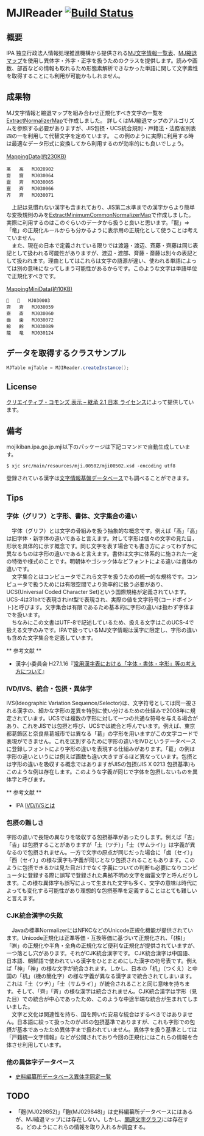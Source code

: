 # MJIReader [![Build Status](https://travis-ci.org/ksgwr/MJIReader.svg?branch=master)](https://travis-ci.org/ksgwr/MJIReader)
## 概要
IPA 独立行政法人情報処理推進機構から提供される[MJ文字情報一覧表](https://mojikiban.ipa.go.jp/1311.html)、[MJ縮退マップ](https://mojikiban.ipa.go.jp/4144.html)を使用し異体字・外字・正字を扱うためのクラスを提供します。読みや画数、部首などの情報も取れるため形態素解析できなかった単語に関して文字素性を取得することにも利用が可能かもしれません。

## 成果物

MJ文字情報と縮退マップを組み合わせ正規化すべき文字の一覧を[ExtractNormalizerMap](src/main/java/jp/ksgwr/mji/cli/ExtractNormalizerMap.java)で作成しました。
詳しくはMJ縮退マップのアルゴリズムを参照する必要がありますが、JIS包摂・UCS統合規則・戸籍法・法務省別表四の一を利用して代替文字を定めています。
この例のように実際に利用する時は最適なデータ形式に変換してから利用するのが効率的にも良いでしょう。

[MappingData(約230KB)](output/normalizerMap.tsv)

```
髙	高	MJ028902
齌	齎	MJ030064
齍	斉	MJ030065
齍	斉	MJ030066
齐	斉	MJ030071
```

　上記は見慣れない漢字も含まれており、JIS第二水準までの漢字からより簡単な変換規則のみを[ExtractMinimumCommonNormalizerMap](src/main/java/jp/ksgwr/mji/cli/ExtractMinimumCommonNormalizerMap.java)で作成しました。実際に利用するのはこのぐらいのデータから扱うと良いと思います。「龍」⇒「竜」の正規化ルールからも分かるように表示用の正規化として使うことは考えていません。  
　また、現在の日本で定義されている限りでは渡邉・渡辺、斉藤・齊藤は同じ表記として扱われる可能性がありますが、渡辺・渡部、斉藤・斎藤は別々の表記として扱われます。理由としてはこれらは文字の語源が違い、使われる単語によっては別の意味になってしまう可能性があるからです。このような文字は単語単位で正規化すべきです。

[MappingMiniData(約10KB)](output/normalizerMapMin.tsv)

```
𡿳	鼠	MJ030003
齊	斉	MJ030059
齋	斎	MJ030060
齒	歯	MJ030072
齡	齢	MJ030089
龍	竜	MJ030124
```

## データを取得するクラスサンプル

```java
MJTable mjTable = MJIReader.createInstance();
```

## License

[クリエイティブ・コモンズ 表示 – 継承 2.1 日本 ライセンス](http://creativecommons.org/licenses/by-sa/2.1/jp/)によって提供しています。

## 備考

mojikiban.ipa.go.jp.mji以下のパッケージは下記コマンドで自動生成しています。

```
$ xjc src/main/resources/mji.00502/mji00502.xsd -encoding utf8
```

登録されている漢字は[文字情報基盤データベース](https://mojikiban.ipa.go.jp/search/home)でも調べることができます。

## Tips
### 字体（グリフ）と字形、書体、文字集合の違い

　字体（グリフ）とは文字の骨組みを扱う抽象的な概念です。例えば「髙」「高」は旧字体・新字体の違いであると言えます。対して字形は個々の文字の見た目，形状を具体的に示す概念です。同じ文字を表す場合でも書き方によってわずかに異なるものは字形の違いであると言えます。書体は文字に体系的に施された一定の特徴や様式のことです。明朝体やゴシック体などフォントによる違いは書体の違いです。  
　文字集合とはコンピュータでこれら文字を扱うための統一的な規格です。コンピュータで扱うためには有限空間でより効率的に扱う必要があり、UCS(Universal Coded Character Set)という国際規格が定義されています。UCS-4は31bitで表現されint型で表現され、実際の値を文字符号(コードポイント)と呼びます。文字集合は有限であるため基本的に字形の違いは扱わず字体までを扱います。  
　ちなみにこの文書はUTF-8で記述しているため、扱える文字はこのUCS-4で扱える文字のみです。IPAで扱っているMJ文字情報は漢字に限定し、字形の違いも含めた文字集合を定義しています。

** 参考文献 **
* 漢字小委員会 H27.1.16『[常用漢字表における「字体・書体・字形」等の考え方について](http://www.bunka.go.jp/seisaku/bunkashingikai/kokugo/shoiinkai/iinkai_14/pdf/shiryo_3.pdf)』

### IVD/IVS、統合・包摂・異体字

IVS(Ideographic Variation Sequence/Selector)は、文字符号としては同一視される漢字の、細かな字形の差異を特別に使い分けるための仕組みで2008年に規定されています。UCSでは複数の字形に対して一つの共通な符号を与える場合があり、これをJISでは包摂と呼び、UCSでは統合と呼んでいます。例えば、東京都葛飾区と奈良県葛城市では異なる「葛」の字形を用いますがこの文字コードで表現ができません。これを区別するために字形の違いをIVDというデータベースに登録しフォントにより字形の違いを表現する仕組みがあります。「葛」の例は字形の違いというには例えば画数も違い大きすぎるほど異なっています。包摂とは字形の違いを吸収する概念ではありますがJISの包摂(JIS X 0213 包摂基準)もこのような例は存在します。このような字義が同じで字体を包摂しないものを異体字と呼びます。

** 参考文献 **
* IPA [IVD/IVSとは](https://mojikiban.ipa.go.jp/1292.html)

### 包摂の難しさ

字形の違いで長短の異なりを吸収する包摂基準があったりします。例えば「吉」「𠮷」は包摂することがありますが「土（ツチ）」「士（サムライ）」は字義が異なるので包摂されません。一方で文字の原点が同じだった場合に「卤（セイ）」「西（セイ）」の様な漢字も字義が同じとなり包摂されることもあります。このように包摂できるかは見た目だけでなく字義についての判断も必要になりコンピュータに登録する際に誤写で登録された典拠不明の文字を幽霊文字と呼んだりします。この様な異体字も誤写によって生まれた文字も多く、文字の意味は時代によっても変化する可能性があり理想的な包摂基準を定義することはとても難しいと言えます。

### CJK統合漢字の失敗

　Javaの標準NormalizerにはNFKCなどのUnicode正規化機能が提供されています。Unicode正規化は正準等価・互換等価に基づいて正規化され、「(株)」「㈱」の正規化や半角・全角の正規化など便利な正規化が提供されていますが、一つ落とし穴があります。それがCJK統合漢字です。
CJK統合漢字は中国語、日本語、朝鮮語で使われている漢字をひとまとめにした漢字の符号表です。例えば「神」「神」の様な文字が統合されます。しかし、日本の「机」（つくえ）と中国の「机」（機の簡化字）の様な字義が異なる漢字まで統合されてしまいます。これは「土（ツチ）」「士（サムライ）」が統合されることと同じ意味を持ちます。そして、「齊」「斉」の様な漢字は統合されません。CJK統合漢字は字形（見た目）での統合が中心であったため、このような中途半端な統合が生まれてしまいました。  
　文字と文化は関連性を持ち、国を跨いだ安易な統合はするべきではありません。日本語に絞って扱ったのがJISの包摂基準でありますが、これも字形での包摂が基本であったため異体字まで扱われていません。異体字を扱う基準としては「戸籍統一文字情報」などが公開されており今回の正規化にはこれらの情報を合体させ利用しています。

### 他の異体字データベース

* [史料編纂所データベース異体字同定一覧](http://wwwap.hi.u-tokyo.ac.jp/ships/itaiji_list.jsp)

## TODO

* 「麹(MJ029852)」「麴(MJ029848)」は史料編纂所データベースにはあるが、MJ縮退マップには存在しない。しかし、[関連文字グラフ](https://mojikiban.ipa.go.jp/rel/#U+9EB9)には存在する。どのようにこれらの情報を取り入れるか調査する。

